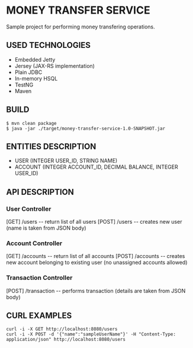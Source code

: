# MONEY TRANSFER SERVICE

Sample project for performing money transfering operations.

## USED TECHNOLOGIES

* Embedded Jetty
* Jersey (JAX-RS implementation)
* Plain JDBC
* In-memory HSQL
* TestNG
* Maven

## BUILD

```
$ mvn clean package
$ java -jar ./target/money-transfer-service-1.0-SNAPSHOT.jar

```

## ENTITIES DESCRIPTION

* USER (INTEGER USER_ID, STRING NAME)
* ACCOUNT (INTEGER ACCOUNT_ID, DECIMAL BALANCE, INTEGER USER_ID)

## API DESCRIPTION

### User Controller

[GET] /users -- return list of all users
[POST] /users -- creates new user (name is taken from JSON body)

### Account Controller

[GET] /accounts -- return list of all accounts
[POST] /accounts -- creates new account belonging to existing user (no unassigned accounts allowed)

### Transaction Controller

[POST] /transaction -- performs transaction (details are taken from JSON body)

## CURL EXAMPLES

```
curl -i -X GET http://localhost:8080/users
curl -i -X POST -d '{"name":"sampleUserName"}' -H "Content-Type: application/json" http://localhost:8080/users
```

